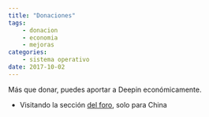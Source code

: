 ```yaml
---
title: "Donaciones"
tags:
    - donacion
    - economia
    - mejoras
categories:
    - sistema operativo
date: 2017-10-02
---
```


Más que donar, puedes aportar a Deepin económicamente.

* Visitando la sección [del foro](https://bbs.deepin.org/forum.php?mod=viewthread&tid=40784&extra=page%3D1), solo para China
